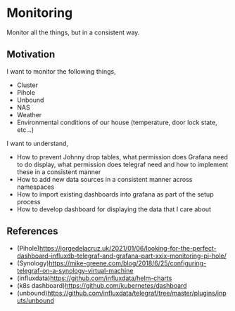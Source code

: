 # Monitoring

Monitor all the things, but in a consistent way.

## Motivation

I want to monitor the following things,

* Cluster
* Pihole
* Unbound
* NAS
* Weather
* Environmental conditions of our house (temperature, door lock state, etc...)

I want to understand,

* How to prevent Johnny drop tables, what permission does Grafana need to do display, what permission does telegraf need and how to implement these in a consistent manner
* How to add new data sources in a consistent manner across namespaces
* How to import existing dashboards into grafana as part of the setup process
* How to develop dashboard for displaying the data that I care about

## References

* (Pihole)<https://jorgedelacruz.uk/2021/01/06/looking-for-the-perfect-dashboard-influxdb-telegraf-and-grafana-part-xxix-monitoring-pi-hole/>
* (Synology)<https://mike-greene.com/blog/2018/6/25/configuring-telegraf-on-a-synology-virtual-machine>
* (influxdata)<https://github.com/influxdata/helm-charts>
* (k8s dashboard)<https://github.com/kubernetes/dashboard>
* (unbound)<https://github.com/influxdata/telegraf/tree/master/plugins/inputs/unbound>
